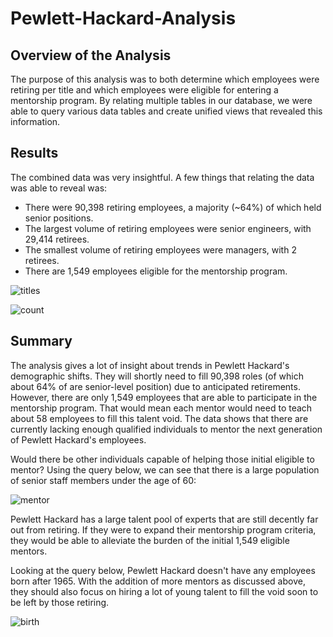 # Pewlett-Hackard-Analysis

## Overview of the Analysis
The purpose of this analysis was to both determine which employees were retiring per title and which employees were eligible for entering a mentorship program. By relating multiple tables in our database, we were able to query various data tables and create unified views that revealed this information.

## Results
The combined data was very insightful. A few things that relating the data was able to reveal was:
- There were 90,398 retiring employees, a majority (~64%) of which held senior positions.
- The largest volume of retiring employees were senior engineers, with 29,414 retirees.
- The smallest volume of retiring employees were managers, with 2 retirees.
- There are 1,549 employees eligible for the mentorship program.

![titles](https://github.com/typicalchazz/Pewlett-Hackard-Analysis/blob/main/Analysis%20Projects%20Folder/Pewlett-Hackard%20Analysis%20Folder/Images/retiring_titles.png)

![count](https://github.com/typicalchazz/Pewlett-Hackard-Analysis/blob/main/Analysis%20Projects%20Folder/Pewlett-Hackard%20Analysis%20Folder/Images/mentor_eligibility_count.png)

## Summary
The analysis gives a lot of insight about trends in Pewlett Hackard's demographic shifts. They will shortly need to fill 90,398 roles (of which about 64% of are senior-level position) due to anticipated retirements. However, there are only 1,549 employees that are able to participate in the mentorship program. That would mean each mentor would need to teach about 58 employees to fill this talent void. The data shows that there are currently lacking enough qualified individuals to mentor the next generation of Pewlett Hackard's employees. 

Would there be other individuals capable of helping those initial eligible to mentor? Using the query below, we can see that there is a large population of senior staff members under the age of 60:

![mentor](https://github.com/typicalchazz/Pewlett-Hackard-Analysis/blob/main/Analysis%20Projects%20Folder/Pewlett-Hackard%20Analysis%20Folder/Images/young_mentor.png)

Pewlett Hackard has a large talent pool of experts that are still decently far out from retiring. If they were to expand their mentorship program criteria, they would be able to alleviate the burden of the initial 1,549 eligible mentors.

Looking at the query below, Pewlett Hackard doesn't have any employees born after 1965. With the addition of more mentors as discussed above, they should also focus on hiring a lot of young talent to fill the void soon to be left by those retiring.

![birth](https://github.com/typicalchazz/Pewlett-Hackard-Analysis/blob/main/Analysis%20Projects%20Folder/Pewlett-Hackard%20Analysis%20Folder/Images/max_birth_date.png)


